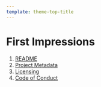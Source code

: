 ```yaml
---
template: theme-top-title
---
```


# First Impressions

1. [README](https://docs.github.com/en/repositories/managing-your-repositorys-settings-and-features/customizing-your-repository/about-readmes)
1. [Project Metadata](https://docs.github.com/en/repositories/creating-and-managing-repositories/about-repositories)
1. [Licensing](https://docs.github.com/en/repositories/managing-your-repositorys-settings-and-features/customizing-your-repository/licensing-a-repository)
1. [Code of Conduct](https://docs.github.com/en/communities/setting-up-your-project-for-healthy-contributions/adding-a-code-of-conduct-to-your-project)